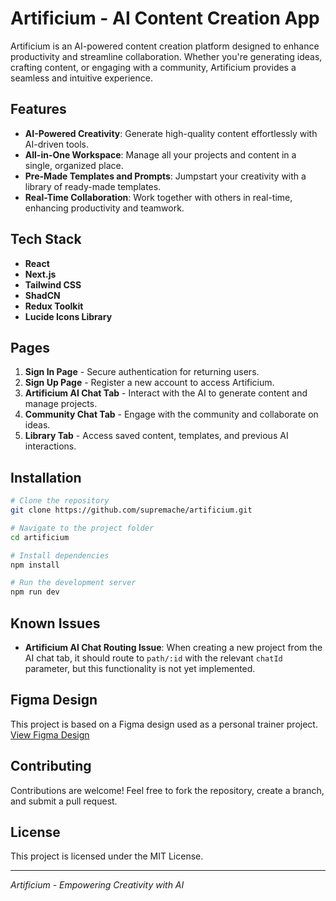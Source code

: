 # Artificium - AI Content Creation App

Artificium is an AI-powered content creation platform designed to enhance productivity and streamline collaboration. Whether you're generating ideas, crafting content, or engaging with a community, Artificium provides a seamless and intuitive experience.

## Features

- **AI-Powered Creativity**: Generate high-quality content effortlessly with AI-driven tools.
- **All-in-One Workspace**: Manage all your projects and content in a single, organized place.
- **Pre-Made Templates and Prompts**: Jumpstart your creativity with a library of ready-made templates.
- **Real-Time Collaboration**: Work together with others in real-time, enhancing productivity and teamwork.

## Tech Stack

- **React**
- **Next.js**
- **Tailwind CSS**
- **ShadCN**
- **Redux Toolkit**
- **Lucide Icons Library**

## Pages

1. **Sign In Page** - Secure authentication for returning users.
2. **Sign Up Page** - Register a new account to access Artificium.
3. **Artificium AI Chat Tab** - Interact with the AI to generate content and manage projects.
4. **Community Chat Tab** - Engage with the community and collaborate on ideas.
5. **Library Tab** - Access saved content, templates, and previous AI interactions.

## Installation

```sh
# Clone the repository
git clone https://github.com/supremache/artificium.git

# Navigate to the project folder
cd artificium

# Install dependencies
npm install

# Run the development server
npm run dev
```

## Known Issues

- **Artificium AI Chat Routing Issue**: When creating a new project from the AI chat tab, it should route to `path/:id` with the relevant `chatId` parameter, but this functionality is not yet implemented.

## Figma Design

This project is based on a Figma design used as a personal trainer project.
[View Figma Design](https://www.figma.com/community/file/1237505388738737733)

## Contributing

Contributions are welcome! Feel free to fork the repository, create a branch, and submit a pull request.

## License

This project is licensed under the MIT License.

---

_Artificium - Empowering Creativity with AI_
